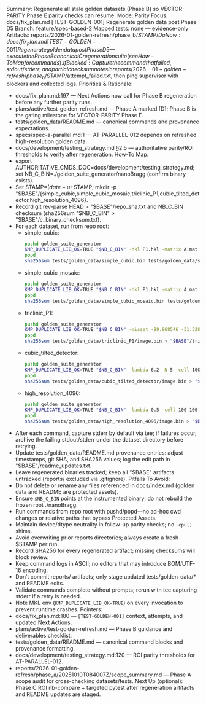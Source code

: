 Summary: Regenerate all stale golden datasets (Phase B) so VECTOR-PARITY Phase E parity checks can resume.
Mode: Parity
Focus: docs/fix_plan.md [TEST-GOLDEN-001] Regenerate golden data post Phase D5
Branch: feature/spec-based-2
Mapped tests: none — evidence-only
Artifacts: reports/2026-01-golden-refresh/phase_b/$STAMP/
Do Now: docs/fix_plan.md [TEST-GOLDEN-001] Regenerate golden data post Phase D5 — execute the Phase B canonical C regeneration suite (see How-To Map for commands).
If Blocked: Capture the command that failed, stdout/stderr, and partial checksum notes in reports/2026-01-golden-refresh/phase_b/$STAMP/attempt_failed.txt, then ping supervisor with blockers and collected logs.
Priorities & Rationale:
- docs/fix_plan.md:197 — Next Actions now call for Phase B regeneration before any further parity runs.
- plans/active/test-golden-refresh.md — Phase A marked [D]; Phase B is the gating milestone for VECTOR-PARITY Phase E.
- tests/golden_data/README.md — canonical commands and provenance expectations.
- specs/spec-a-parallel.md:1 — AT-PARALLEL-012 depends on refreshed high-resolution golden data.
- docs/development/testing_strategy.md §2.5 — authoritative parity/ROI thresholds to verify after regeneration.
How-To Map:
- export AUTHORITATIVE_CMDS_DOC=docs/development/testing_strategy.md; set NB_C_BIN=./golden_suite_generator/nanoBragg (confirm binary exists).
- Set STAMP=$(date -u +%Y%m%dT%H%M%SZ) and BASE=reports/2026-01-golden-refresh/phase_b/$STAMP; mkdir -p "$BASE"/{simple_cubic,simple_cubic_mosaic,triclinic_P1,cubic_tilted_detector,high_resolution_4096}.
- Record git rev-parse HEAD > "$BASE"/repo_sha.txt and NB_C_BIN checksum (sha256sum "$NB_C_BIN" > "$BASE"/c_binary_checksum.txt).
- For each dataset, run from repo root:
  * simple_cubic:
    ```bash
    pushd golden_suite_generator
    KMP_DUPLICATE_LIB_OK=TRUE "$NB_C_BIN" -hkl P1.hkl -matrix A.mat -lambda 6.2 -N 5 -default_F 100 -distance 100 -detsize 102.4 -pixel 0.1 -floatfile ../tests/golden_data/simple_cubic.bin -intfile ../tests/golden_data/simple_cubic.img |& tee ../"$BASE"/simple_cubic/command.log
    popd
    sha256sum tests/golden_data/simple_cubic.bin tests/golden_data/simple_cubic.img > "$BASE"/simple_cubic/checksums.txt
    ```
  * simple_cubic_mosaic:
    ```bash
    pushd golden_suite_generator
    KMP_DUPLICATE_LIB_OK=TRUE "$NB_C_BIN" -hkl P1.hkl -matrix A.mat -lambda 6.2 -N 5 -default_F 100 -distance 100 -detsize 100 -pixel 0.1 -mosaic_spread 1.0 -mosaic_domains 10 -floatfile ../tests/golden_data/simple_cubic_mosaic.bin -intfile ../tests/golden_data/simple_cubic_mosaic.img |& tee ../"$BASE"/simple_cubic_mosaic/command.log
    popd
    sha256sum tests/golden_data/simple_cubic_mosaic.bin tests/golden_data/simple_cubic_mosaic.img > "$BASE"/simple_cubic_mosaic/checksums.txt
    ```
  * triclinic_P1:
    ```bash
    pushd golden_suite_generator
    KMP_DUPLICATE_LIB_OK=TRUE "$NB_C_BIN" -misset -89.968546 -31.328953 177.753396 -cell 70 80 90 75 85 95 -default_F 100 -N 5 -lambda 1.0 -detpixels 512 -floatfile ../tests/golden_data/triclinic_P1/image.bin |& tee ../"$BASE"/triclinic_P1/command.log
    popd
    sha256sum tests/golden_data/triclinic_P1/image.bin > "$BASE"/triclinic_P1/checksums.txt
    ```
  * cubic_tilted_detector:
    ```bash
    pushd golden_suite_generator
    KMP_DUPLICATE_LIB_OK=TRUE "$NB_C_BIN" -lambda 6.2 -N 5 -cell 100 100 100 90 90 90 -default_F 100 -distance 100 -detsize 102.4 -detpixels 1024 -Xbeam 61.2 -Ybeam 61.2 -detector_rotx 5 -detector_roty 3 -detector_rotz 2 -twotheta 15 -oversample 1 -floatfile ../tests/golden_data/cubic_tilted_detector/image.bin |& tee ../"$BASE"/cubic_tilted_detector/command.log
    popd
    sha256sum tests/golden_data/cubic_tilted_detector/image.bin > "$BASE"/cubic_tilted_detector/checksums.txt
    ```
  * high_resolution_4096:
    ```bash
    pushd golden_suite_generator
    KMP_DUPLICATE_LIB_OK=TRUE "$NB_C_BIN" -lambda 0.5 -cell 100 100 100 90 90 90 -N 5 -default_F 100 -distance 500 -detpixels 4096 -pixel 0.05 -floatfile ../tests/golden_data/high_resolution_4096/image.bin |& tee ../"$BASE"/high_resolution_4096/command.log
    popd
    sha256sum tests/golden_data/high_resolution_4096/image.bin > "$BASE"/high_resolution_4096/checksums.txt
    ```
- After each command, capture stderr by default via tee; if failures occur, archive the failing stdout/stderr under the dataset directory before retrying.
- Update tests/golden_data/README.md provenance entries: adjust timestamps, git SHA, and SHA256 values; log the edit path in "$BASE"/readme_updates.txt.
- Leave regenerated binaries tracked; keep all "$BASE" artifacts untracked (reports/ excluded via .gitignore).
Pitfalls To Avoid:
- Do not delete or rename any files referenced in docs/index.md (golden data and README are protected assets).
- Ensure `$NB_C_BIN` points at the instrumented binary; do not rebuild the frozen root ./nanoBragg.
- Run commands from repo root with pushd/popd—no ad-hoc cwd changes or relative paths that bypass Protected Assets.
- Maintain device/dtype neutrality in follow-up parity checks; no `.cpu()` shims.
- Avoid overwriting prior reports directories; always create a fresh $STAMP per run.
- Record SHA256 for every regenerated artifact; missing checksums will block review.
- Keep command logs in ASCII; no editors that may introduce BOM/UTF-16 encoding.
- Don’t commit reports/ artifacts; only stage updated tests/golden_data/* and README edits.
- Validate commands complete without prompts; rerun with tee capturing stderr if a retry is needed.
- Note MKL env (`KMP_DUPLICATE_LIB_OK=TRUE`) on every invocation to prevent runtime crashes.
Pointers:
- docs/fix_plan.md:180 — `[TEST-GOLDEN-001]` context, attempts, and updated Next Actions.
- plans/active/test-golden-refresh.md — Phase B guidance and deliverables checklist.
- tests/golden_data/README.md — canonical command blocks and provenance formatting.
- docs/development/testing_strategy.md:120 — ROI parity thresholds for AT-PARALLEL-012.
- reports/2026-01-golden-refresh/phase_a/20251010T084007Z/scope_summary.md — Phase A scope audit for cross-checking datasets/tests.
Next Up (optional): Phase C ROI nb-compare + targeted pytest after regeneration artifacts and README updates are staged.
